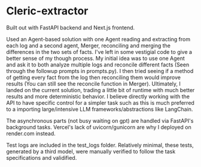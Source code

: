 # Cleric-extractor

Built out with FastAPI backend and Next.js frontend.

Used an Agent-based solution with one Agent reading and extracting from each log and a second agent, Merger, reconciling and merging the differences in the two sets of facts. I've left in some vestigial code to give a better sense of my though process. My initial idea was to use one Agent and ask it to both analyze multiple logs and reconcile different facts (Seen through the followup prompts in prompts.py). I then tried seeing if a method of getting every fact from the log then reconciling them would improve results (You can still see the reconcile function in Merger). Ultimately, I landed on the current solution, trading a little bit of runtime with much better results and more deterministic behavior. I believe directly working with the API to have specific control for a simpler task such as this is much preferred to a importing large/intensive LLM frameworks/abstractions like LangChain.

The asynchronous parts (not busy waiting on gpt) are handled via FastAPI's background tasks. Vercel's lack of uvicorn/gunicorn are why I deployed on render.com instead.

Test logs are included in the test_logs folder. Relatively minimal, these tests, generated by a third model, were manually verified to follow the task specifications and validified.
